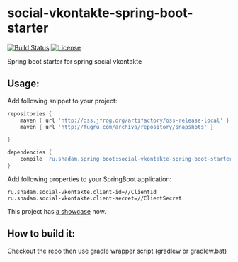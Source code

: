 # social-vkontakte-spring-boot-starter
[![Build Status](https://travis-ci.org/saladinkzn/social-vkontakte-spring-boot-starter.svg?branch=master)](https://travis-ci.org/saladinkzn/social-vkontakte-spring-boot-starter)
[![License](http://img.shields.io/badge/license-MIT-47b31f.svg)](#copyright-and-license)

Spring boot starter for spring social vkontakte

Usage:
-------------------------------------------------

Add following snippet to your project:
```groovy
repositories {
    maven { url 'http://oss.jfrog.org/artifactory/oss-release-local' }
    maven { url 'http://fugru.com/archiva/repository/snapshots' }

}

dependencies {
    compile 'ru.shadam.spring-boot:social-vkontakte-spring-boot-starter:0.1'
}
```

Add following properties to your SpringBoot application:
```
ru.shadam.social-vkontakte.client-id=//ClientId
ru.shadam.social-vkontakte.client-secret=//ClientSecret
```

This project has [a showcase](https://github.com/saladinkzn/social-vkontakte-spring-boot-starter-showcase) now.

How to build it:
------------------------------------------------------
Checkout the repo then use gradle wrapper script (gradlew or gradlew.bat)
